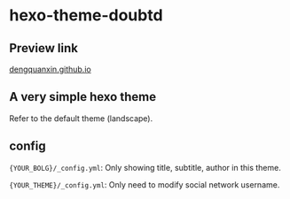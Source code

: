 # hexo-theme-doubtd

## Preview link

[dengquanxin.github.io](https://dengquanxin.github.io)

## A very simple hexo theme

Refer to the default theme (landscape).

## config

`{YOUR_BOLG}/_config.yml`:
Only showing title, subtitle, author in this theme.

`{YOUR_THEME}/_config.yml`:
Only need to modify social network username.
